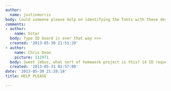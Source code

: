 ```yaml
---
author:
  name: justinmorris
body: Could someone please help on identifying the fonts with these designs?
comments:
- author:
    name: 5star
  body: Type ID board is over that way >>>
  created: '2013-05-30 21:51:20'
- author:
    name: Chris Dean
    picture: 111971
  body: Sweet jebus, what sort of homework project is this? 14 ID requests in <5h?
  created: '2013-05-31 02:57:00'
date: '2013-05-30 21:28:18'
title: HELP PLEASE

---
```

